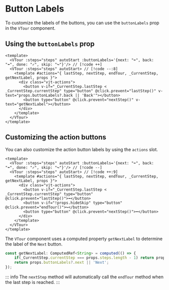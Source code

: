 # Button Labels
To customize the labels of the buttons, you can use the `buttonLabels` prop in the `VTour` component.

## Using the `buttonLabels` prop

```vue
<template>
  <VTour :steps="steps" autoStart :buttonLabels='{next: "➡", back: "⬅", done: "✓", skip: "↪"}'/> // [!code ++]
  <VTour :steps="steps" autoStart> // [!code --:8]
    <template #actions="{ lastStep, nextStep, endTour, _CurrentStep, getNextLabel, props }">
      <div class="vjt-actions">
        <button v-if="_CurrentStep.lastStep < _CurrentStep.currentStep" type="button" @click.prevent="lastStep()" v-text="props.buttonLabels?.back || 'Back'"></button>
        <button type="button" @click.prevent="nextStep()" v-text="getNextLabel"></button>
      </div>
    </template>
  </VTour>
</template>
```

## Customizing the action buttons
You can also customize the action button labels by using the `actions` slot.

```vue
<template>
  <VTour :steps="steps" autoStart :buttonLabels='{next: "➡", back: "⬅", done: "✓", skip: "↪"}'/> // [!code --]
  <VTour :steps="steps" autoStart> // [!code ++:9]
    <template #actions="{ lastStep, nextStep, endTour, _CurrentStep, getNextLabel, props }">
      <div class="vjt-actions">
        <button v-if="_CurrentStep.lastStep < _CurrentStep.currentStep" type="button" @click.prevent="lastStep()">⬅</button>
        <button v-if="!props.hideSkip" type="button" @click.prevent="endTour()">↪</button>
        <button type="button" @click.prevent="nextStep()">➡</button>
      </div>
    </template>
  </VTour>
</template>
```

The `VTour` component uses a computed property `getNextLabel` to determine the label of the `Next` button.
```js
const getNextLabel: ComputedRef<String> = computed(() => {
    if(_CurrentStep.currentStep === props.steps.length - 1) return props.buttonLabels?.done || 'Done';
    return props.buttonLabels?.next || 'Next';
});
```
::: info
The `nextStep` method will automatically call the `endTour` method when the last step is reached.
:::